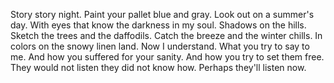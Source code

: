 Story story night.
Paint your pallet blue and gray.
Look out on a summer's day.
With eyes that know the darkness in my soul.
Shadows on the hills.
Sketch the trees and the daffodils.
Catch the breeze and the winter chills.
In colors on the snowy linen land.
Now I understand.
What you try to say to me.
And how you suffered for your sanity.
And how you try to set them free.
They would not listen they did not know how.
Perhaps they'll listen now.